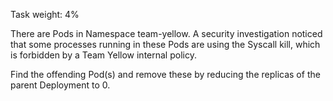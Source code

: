Task weight: 4%

There are Pods in Namespace team-yellow.
A security investigation noticed that some processes running in these Pods are using the Syscall kill,
which is forbidden by a Team Yellow internal policy.

Find the offending Pod(s) and remove these by reducing the replicas of the parent Deployment to 0.
